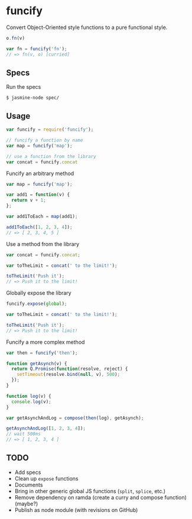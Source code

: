 # funcify

Convert Object-Oriented style functions to a pure functional style.

```js
o.fn(v)

var fn = funcify('fn');
// => fn(v, o) [curried]
```
## Specs

Run the specs

```
$ jasmine-node spec/
```

## Usage

```js
var funcify = require('funcify');

// funcify a function by name
var map = funcify('map');

// use a function from the library
var concat = funcify.concat
```

Funcify an arbitrary method

```js
var map = funcify('map');

var add1 = function(v) {
  return v + 1;
};

var add1ToEach = map(add1);

add1ToEach([1, 2, 3, 4]);
// => [ 2, 3, 4, 5 ]
```

Use a method from the library

```js
var concat = funcify.concat;

var toTheLimit = concat(' to the limit!');

toTheLimit('Push it');
// => Push it to the limit!
```

Globally expose the library

```js
funcify.expose(global);

var toTheLimit = concat(' to the limit!');

toTheLimit('Push it');
// => Push it to the limit!
```

Funcify a more complex method

```js
var then = funcify('then');

function getAsynch(v) {
  return Q.Promise(function(resolve, reject) {
    setTimeout(resolve.bind(null, v), 500);
  });
}

function log(v) {
  console.log(v);
}

var getAsynchAndLog = compose(then(log), getAsynch);

getAsynchAndLog([1, 2, 3, 4]);
// wait 500ms
// => [ 1, 2, 3, 4 ]
```

## TODO

* Add specs
* Clean up `expose` functions
* Documents
* Bring in other generic global JS functions (`split`, `splice`, etc.)
* Remove dependency on ramda (create a curry and compose function) (maybe?)
* Publish as node module (with revisions on GitHub)
